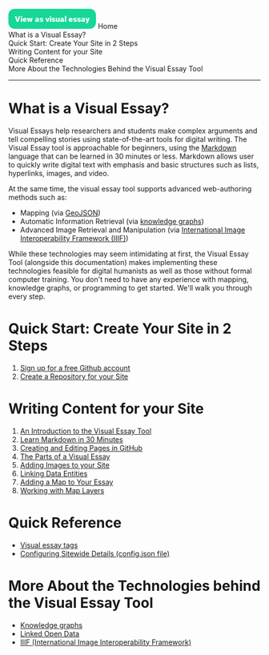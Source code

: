 <a href="https://visual-essays.app"><img src="/images/ve-button.png"></a>
Home <br />
What is a Visual Essay? <br />
Quick Start: Create Your Site in 2 Steps <br />
Writing Content for your Site <br />
Quick Reference <br />
More About the Technologies Behind the Visual Essay Tool <br />
___

# What is a Visual Essay?

Visual Essays help researchers and students make complex arguments and tell compelling stories using state-of-the-art tools for digital writing. The Visual Essay tool is approachable for beginners, using the [Markdown](https://www.markdownguide.org/getting-started/) language that can be learned in 30 minutes or less. Markdown allows user to quickly write digital text with emphasis and basic structures such as lists, hyperlinks, images, and video. 

At the same time, the visual essay tool supports advanced web-authoring methods such as:

* Mapping (via [GeoJSON](https://en.wikipedia.org/wiki/GeoJSON))
* Automatic Information Retrieval (via [knowledge graphs](https://en.wikipedia.org/wiki/Knowledge_graph))
* Advanced Image Retrieval and Manipulation (via [International Image Interoperability Framework (IIIF)](https://en.wikipedia.org/wiki/International_Image_Interoperability_Framework))

While these technologies may seem intimidating at first, the Visual Essay Tool (alongside this documentation) makes implementing these technologies feasible for digital humanists as well as those without formal computer training. You don't need to have any experience with mapping, knowledge graphs, or programming to get started. We'll walk you through every step.

# Quick Start: Create Your Site in 2 Steps

1. [Sign up for a free Github account](https://github.com/join)
2. [Create a Repository for your Site](create-repo)

# Writing Content for your Site

1. [An Introduction to the Visual Essay Tool](authoring-intro)
2. [Learn Markdown in 30 Minutes](markdown)
3. [Creating and Editing Pages in GitHub](create-and-edit-pages)
4. [The Parts of a Visual Essay](parts-of-essay)
5. [Adding Images to your Site](create-images)
6. [Linking Data Entities](linking-data)
7. [Adding a Map to Your Essay](adding-maps)
8. [Working with Map Layers](map-layers)

# Quick Reference

* [Visual essay tags](visual-essay-tags)
* [Configuring Sitewide Details (config.json file)](config-file-description)

# More About the Technologies behind the Visual Essay Tool

* [Knowledge graphs](knowledge-graphs.md)
* [Linked Open Data](lod.md)
* [IIIF (International Image Interoperability Framework)](iiif.md)
